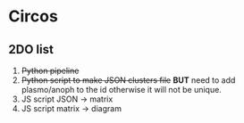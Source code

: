 # Circos

## 2DO list

1. ~~Python pipeline~~
2. ~~Python script to make JSON clusters file~~ __BUT__ need to add plasmo/anoph to the id otherwise it will not be unique.
3. JS script JSON -> matrix
4. JS script matrix -> diagram

